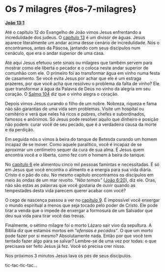 # Os 7 milagres {#os-7-milagres}

[**João 13:1**](http://bibliaonline.com.br/acf/jo/13/1)

Até o capítulo 12 do Evangelho de João vimos Jesus enfrentando a incredulidade dos judeus. O [capítulo 13](http://bibliaonline.com.br/acf/jo/13) é um divisor de águas. Jesus aparece literalmente um andar acima desse cenário de incredulidade. Nós o encontramos, antes da Páscoa, jantando com seus discípulos num cenáculo, que era o andar superior de uma casa.

Até aqui Jesus efetuou sete sinais ou milagres que também servem para mostrar como ele liberta o pecador e o coloca neste andar superior de comunhão com ele. O primeiro foi ao transformar água em vinho numa festa de casamento. Se você evita Jesus por achar que ele é um estraga prazeres, por que você acha que resolveu o problema da falta de vinho? Ele quer transformar a água da Palavra de Deus no vinho da alegria em seu coração. O [Salmo 104](http://bibliaonline.com.br/acf/sl/104) diz que o vinho alegra o coração.

Depois vimos Jesus curando o filho de um nobre. Nobreza, riqueza e fama não são garantias de uma vida sem problemas. Visite um hospital ou cemitério e verá que neles há ricos e pobres, chefes e subordinados, famosos e anônimos. Só Jesus pode resolver aquilo que dinheiro e posição não podem: curar você de seu pecado, que é a verdadeira causa da morte e da perdição.

Em seguida nós o vimos à beira do tanque de Betesda curando um homem incapaz de se mover. Como aquele paralítico, você é incapaz de se aproximar um centímetro sequer da cura de sua alma. É Jesus quem encontra você e o liberta, como fez com o homem à beira do tanque.

No [capítulo 6](http://bibliaonline.com.br/acf/jo/6) ele alimentou cinco mil pessoas famintas e necessitadas. É só em Jesus que você encontra o alimento e a energia para sua vida diária. Cristo é o pão do céu. No mesmo capítulo encontramos os discípulos em meio às ondas de um mar revolto. “_Não temais”_ ([João 6:20](http://bibliaonline.com.br/acf/jo/6/20)), diz ele. Oras, não são estas as palavras que você gostaria de ouvir quando as tempestades desta vida parecem querer acabar com você?

O cego de nascença passou a ver no [capítulo 9](http://bibliaonline.com.br/acf/jo/9). É impossível você enxergar o mundo espiritual a menos que seja tocado pelo poder de Cristo. Ele pode tirar a venda que o impede de enxergar a formosura de um Salvador que deu sua vida para tirar você das trevas.

Finalmente, o sétimo milagre foi o morto Lázaro sair vivo da sepultura. A Bíblia diz que estamos mortos em “_ofensas e pecados”_. O que um morto pode fazer por si mesmo? Absolutamente nada. Então por que você tem tentado fazer algo para se salvar? Lembre-se de uma vez por todas: o que precisava ser feito Jesus já fez. Você só precisa crer nisso.

Nos próximos 3 minutos Jesus lava os pés de seus discípulos.

tic-tac-tic-tac...